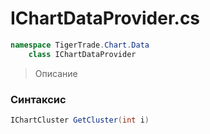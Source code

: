 
# IChartDataProvider.cs
```csharp
namespace TigerTrade.Chart.Data  
    class IChartDataProvider
```

> Описание

### Синтаксис
```csharp
IChartCluster GetCluster(int i)
```
